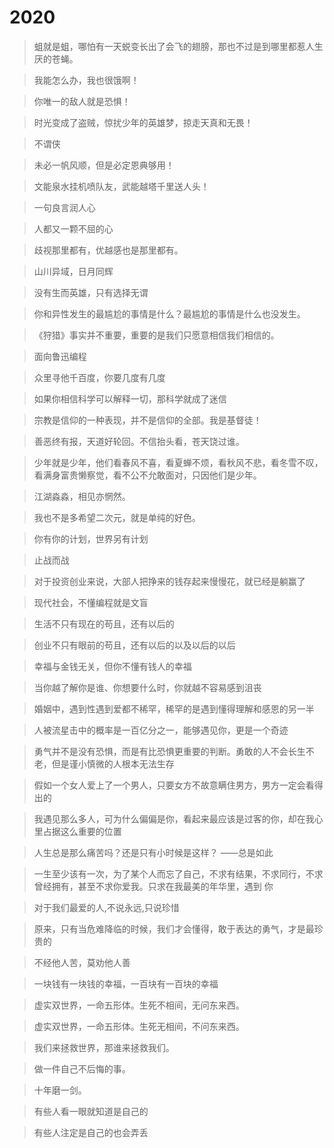 # 2020

> 蛆就是蛆，哪怕有一天蜕变长出了会飞的翅膀，那也不过是到哪里都惹人生厌的苍蝇。

> 我能怎么办，我也很饿啊！

> 你唯一的敌人就是恐惧！

> 时光变成了盗贼，惊扰少年的英雄梦，掠走天真和无畏！

> 不谓侠

> 未必一帆风顺，但是必定恩典够用！

> 文能泉水挂机喷队友，武能越塔千里送人头！

> 一句良言润人心

> 人都又一颗不屈的心

> 歧视那里都有，优越感也是那里都有。

> 山川异域，日月同辉

> 没有生而英雄，只有选择无谓

> 你和异性发生的最尴尬的事情是什么？最尴尬的事情是什么也没发生。

> 《狩猎》事实并不重要，重要的是我们只愿意相信我们相信的。

> 面向鲁迅编程

> 众里寻他千百度，你要几度有几度

> 如果你相信科学可以解释一切，那科学就成了迷信

> 宗教是信仰的一种表现，并不是信仰的全部。我是基督徒！

> 善恶终有报，天道好轮回。不信抬头看，苍天饶过谁。

> 少年就是少年，他们看春风不喜，看夏蝉不烦，看秋风不悲，看冬雪不叹，看满身富贵懒察觉，看不公不允敢面对，只因他们是少年。

> 江湖淼淼，相见亦惘然。

> 我也不是多希望二次元，就是单纯的好色。

> 你有你的计划，世界另有计划

> 止战而战

> 对于投资创业来说，大部人把挣来的钱存起来慢慢花，就已经是躺赢了

> 现代社会，不懂编程就是文盲

> 生活不只有现在的苟且，还有以后的

> 创业不只有眼前的苟且，还有以后的以及以后的以后

> 幸福与金钱无关，但你不懂有钱人的幸福

> 当你越了解你是谁、你想要什么时，你就越不容易感到沮丧

> 婚姻中，遇到性遇到爱都不稀罕，稀罕的是遇到懂得理解和感恩的另一半

> 人被流星击中的概率是一百亿分之一，能够遇见你，更是一个奇迹

> 勇气并不是没有恐惧，而是有比恐惧更重要的判断。勇敢的人不会长生不老，但是谨小慎微的人根本无法生存

> 假如一个女人爱上了一个男人，只要女方不故意瞒住男方，男方一定会看得出的

> 我遇见那么多人，可为什么偏偏是你，看起来最应该是过客的你，却在我心里占据这么重要的位置

> 人生总是那么痛苦吗？还是只有小时候是这样？ ——总是如此

> 一生至少该有一次，为了某个人而忘了自己，不求有结果，不求同行，不求曾经拥有，甚至不求你爱我。只求在我最美的年华里，遇到
> 你

> 对于我们最爱的人,不说永远,只说珍惜

> 原来，只有当危难降临的时候，我们才会懂得，敢于表达的勇气，才是最珍贵的

> 不经他人苦，莫劝他人善

> 一块钱有一块钱的幸福，一百块有一百块的幸福

> 虚实双世界，一命五形体。生死不相间，无问东来西。

> 虚实双世界，一命五形体。生死无相间，不问东来西。

> 我们来拯救世界，那谁来拯救我们。

> 做一件自己不后悔的事。

> 十年磨一剑。

> 有些人看一眼就知道是自己的

> 有些人注定是自己的也会弄丢
